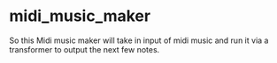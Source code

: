 # midi_music_maker
So this Midi music maker will take in input of midi music and run it via a transformer to output the next few notes.
